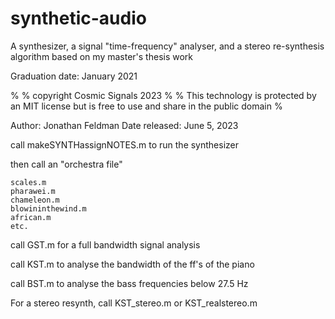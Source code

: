 # synthetic-audio

A synthesizer, a signal "time-frequency" analyser, and a stereo re-synthesis algorithm based on my master's thesis work

Graduation date: January 2021

%
% copyright Cosmic Signals 2023
%
% This technology is protected by an MIT license but is free to use and share in the public domain
%

Author: Jonathan Feldman
Date released: June 5, 2023


call makeSYNTHassignNOTES.m to run the synthesizer

then call an "orchestra file"

    scales.m
    pharawei.m
    chameleon.m
    blowininthewind.m
    african.m
    etc.

call GST.m for a full bandwidth signal analysis

call KST.m to analyse the bandwidth of the ff's of the piano

call BST.m to analyse the bass frequencies below 27.5 Hz


For a stereo resynth, call KST_stereo.m or KST_realstereo.m
